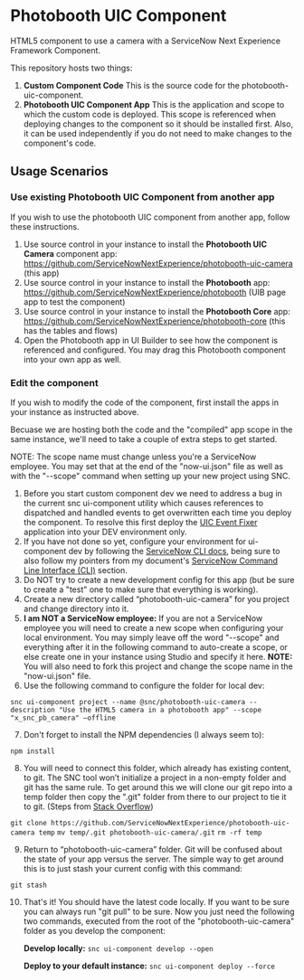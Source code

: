 # Photobooth UIC Component

HTML5 component to use a camera with a ServiceNow Next Experience Framework Component.

This repository hosts two things:

1. **Custom Component Code**
   This is the source code for the photobooth-uic-component.
2. **Photobooth UIC Component App**
   This is the application and scope to which the custom code is deployed. This scope is referenced when deploying changes to the component so it should be installed first. Also, it can be used independently if you do not need to make changes to the component's code.

## Usage Scenarios

### Use existing Photobooth UIC Component from another app

If you wish to use the photobooth UIC component from another app, follow these instructions.

1. Use source control in your instance to install the **Photobooth UIC Camera** component app: https://github.com/ServiceNowNextExperience/photobooth-uic-camera (this app)
2. Use source control in your instance to install the **Photobooth** app: https://github.com/ServiceNowNextExperience/photobooth (UIB page app to test the component)
3. Use source control in your instance to install the **Photobooth Core** app: https://github.com/ServiceNowNextExperience/photobooth-core (this has the tables and flows)
4. Open the Photobooth app in UI Builder to see how the component is referenced and configured. You may drag this Photobooth component into your own app as well.

### Edit the component

If you wish to modify the code of the component, first install the apps in your instance as instructed above.

Becuase we are hosting both the code and the "compiled" app scope in the same instance, we'll need to take a couple of extra steps to get started.

NOTE: The scope name must change unless you're a ServiceNow employee. You may set that at the end of the "now-ui.json" file as well as with the "--scope" command when setting up your new project using SNC.

1. Before you start custom component dev we need to address a bug in the current snc ui-component utility which causes references to dispatched and handled events to get overwritten each time you deploy the component. To resolve this first deploy the [UIC Event Fixer](https://github.com/ServiceNowNextExperience/uic-event-fixer) application into your DEV environment only.
2. If you have not done so yet, configure your environment for ui-component dev by following the [ServiceNow CLI docs](https://docs.servicenow.com/bundle/tokyo-application-development/page/build/servicenow-cli/concept/servicenow-cli.html), being sure to also follow my pointers from my document's [ServiceNow Command Line Interface (CLI)](https://www.servicenow.com/community/next-experience-articles/cross-origin-resource-sharing-cors-in-ui-builder-uib/ta-p/2341273#toc-hId--1595374477) section.
3. Do NOT try to create a new development config for this app (but be sure to create a "test" one to make sure that everything is working).
4. Create a new directory called “photobooth-uic-camera” for you project and change directory into it.
5. **I am NOT a ServiceNow employee:** If you are not a ServiceNow employee you will need to create a new scope when configuring your local environment. You may simply leave off the word "--scope" and everything after it in the following command to auto-create a scope, or else create one in your instance using Studio and specify it here. **NOTE:** You will also need to fork this project and change the scope name in the "now-ui.json" file.
6. Use the following command to configure the folder for local dev:

`snc ui-component project --name @snc/photobooth-uic-camera --description "Use the HTML5 camera in a photobooth app" --scope "x_snc_pb_camera" –offline`

7. Don't forget to install the NPM dependencies (I always seem to):

`npm install`

8. You will need to connect this folder, which already has existing content, to git. The SNC tool won’t initialize a project in a non-empty folder and git has the same rule. To get around this we will clone our git repo into a temp folder then copy the ".git" folder from there to our project to tie it to git. (Steps from [Stack Overflow](https://stackoverflow.com/questions/5377960/git-whats-the-best-practice-to-git-clone-into-an-existing-folder))

`git clone https://github.com/ServiceNowNextExperience/photobooth-uic-camera temp`
`mv temp/.git photobooth-uic-camera/.git`
`rm -rf temp`

9. Return to “photobooth-uic-camera” folder. Git will be confused about the state of your app versus the server. The simple way to get around this is to just stash your current config with this command:

`git stash`

10. That's it! You should have the latest code locally. If you want to be sure you can always run "git pull" to be sure. Now you just need the following two commands, executed from the root of the "photobooth-uic-camera" folder as you develop the component:

    **Develop locally:**
    `snc ui-component develop --open`

    **Deploy to your default instance:**
    `snc ui-component deploy --force`
